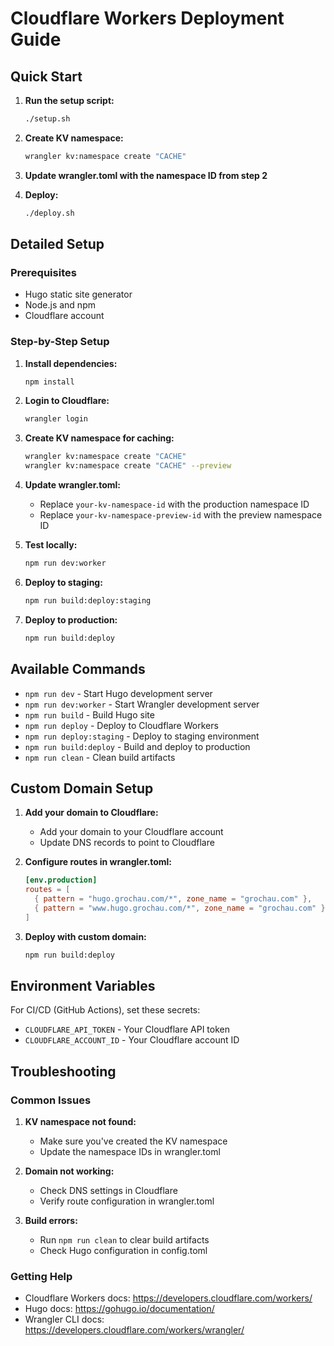 # Cloudflare Workers Deployment Guide

## Quick Start

1. **Run the setup script:**
   ```bash
   ./setup.sh
   ```

2. **Create KV namespace:**
   ```bash
   wrangler kv:namespace create "CACHE"
   ```

3. **Update wrangler.toml with the namespace ID from step 2**

4. **Deploy:**
   ```bash
   ./deploy.sh
   ```

## Detailed Setup

### Prerequisites
- Hugo static site generator
- Node.js and npm
- Cloudflare account

### Step-by-Step Setup

1. **Install dependencies:**
   ```bash
   npm install
   ```

2. **Login to Cloudflare:**
   ```bash
   wrangler login
   ```

3. **Create KV namespace for caching:**
   ```bash
   wrangler kv:namespace create "CACHE"
   wrangler kv:namespace create "CACHE" --preview
   ```

4. **Update wrangler.toml:**
   - Replace `your-kv-namespace-id` with the production namespace ID
   - Replace `your-kv-namespace-preview-id` with the preview namespace ID

5. **Test locally:**
   ```bash
   npm run dev:worker
   ```

6. **Deploy to staging:**
   ```bash
   npm run build:deploy:staging
   ```

7. **Deploy to production:**
   ```bash
   npm run build:deploy
   ```

## Available Commands

- `npm run dev` - Start Hugo development server
- `npm run dev:worker` - Start Wrangler development server
- `npm run build` - Build Hugo site
- `npm run deploy` - Deploy to Cloudflare Workers
- `npm run deploy:staging` - Deploy to staging environment
- `npm run build:deploy` - Build and deploy to production
- `npm run clean` - Clean build artifacts

## Custom Domain Setup

1. **Add your domain to Cloudflare:**
   - Add your domain to your Cloudflare account
   - Update DNS records to point to Cloudflare

2. **Configure routes in wrangler.toml:**
   ```toml
   [env.production]
   routes = [
     { pattern = "hugo.grochau.com/*", zone_name = "grochau.com" },
     { pattern = "www.hugo.grochau.com/*", zone_name = "grochau.com" }
   ]
   ```

3. **Deploy with custom domain:**
   ```bash
   npm run build:deploy
   ```

## Environment Variables

For CI/CD (GitHub Actions), set these secrets:
- `CLOUDFLARE_API_TOKEN` - Your Cloudflare API token
- `CLOUDFLARE_ACCOUNT_ID` - Your Cloudflare account ID

## Troubleshooting

### Common Issues

1. **KV namespace not found:**
   - Make sure you've created the KV namespace
   - Update the namespace IDs in wrangler.toml

2. **Domain not working:**
   - Check DNS settings in Cloudflare
   - Verify route configuration in wrangler.toml

3. **Build errors:**
   - Run `npm run clean` to clear build artifacts
   - Check Hugo configuration in config.toml

### Getting Help

- Cloudflare Workers docs: https://developers.cloudflare.com/workers/
- Hugo docs: https://gohugo.io/documentation/
- Wrangler CLI docs: https://developers.cloudflare.com/workers/wrangler/
